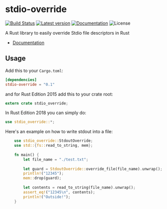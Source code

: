 # stdio-override
[![Build Status](https://travis-ci.com/elichai/stdio-override.svg?branch=master)](https://travis-ci.com/elichai/stdio-override)
[![Latest version](https://img.shields.io/crates/v/stdio-override.svg)](https://crates.io/crates/stdio-override)
[![Documentation](https://docs.rs/stdio-override/badge.svg)](https://docs.rs/stdio-override)
![License](https://img.shields.io/crates/l/stdio-override.svg)

A Rust library to easily override Stdio file descriptors in Rust

* [Documentation](https://docs.rs/stdio-override)

## Usage

Add this to your `Cargo.toml`:

```toml
[dependencies]
stdio-override = "0.1"

```

and for Rust Edition 2015 add this to your crate root:

```rust
extern crate stdio_override;
```
In Rust Edition 2018 you can simply do:
```rust
use stdio_override::*;
```

Here's an example on how to write stdout into a file:

```rust
    use stdio_override::StdoutOverride;
    use std::{fs::read_to_string, mem};
    
    fn main() {
        let file_name = "./test.txt";
        
        let guard = StdoutOverride::override_file(file_name).unwrap();
        println!("12345");
        mem::drop(guard);
    
        let contents = read_to_string(file_name).unwrap();
        assert_eq!("12345\n", contents);
        println!("Outside!");    
    }
```